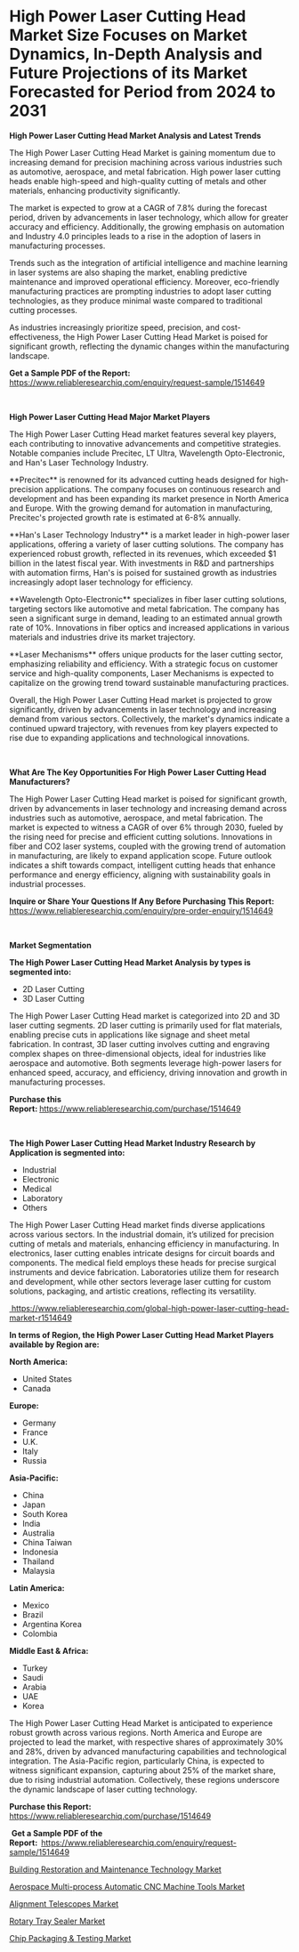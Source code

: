 <p><h1>High Power Laser Cutting Head Market Size Focuses on Market Dynamics, In-Depth Analysis and Future Projections of its Market Forecasted for Period from 2024 to 2031</h1></p><p><strong>High Power Laser Cutting Head Market Analysis and Latest Trends</strong></p>
<p><p>The High Power Laser Cutting Head Market is gaining momentum due to increasing demand for precision machining across various industries such as automotive, aerospace, and metal fabrication. High power laser cutting heads enable high-speed and high-quality cutting of metals and other materials, enhancing productivity significantly. </p><p>The market is expected to grow at a CAGR of 7.8% during the forecast period, driven by advancements in laser technology, which allow for greater accuracy and efficiency. Additionally, the growing emphasis on automation and Industry 4.0 principles leads to a rise in the adoption of lasers in manufacturing processes. </p><p>Trends such as the integration of artificial intelligence and machine learning in laser systems are also shaping the market, enabling predictive maintenance and improved operational efficiency. Moreover, eco-friendly manufacturing practices are prompting industries to adopt laser cutting technologies, as they produce minimal waste compared to traditional cutting processes. </p><p>As industries increasingly prioritize speed, precision, and cost-effectiveness, the High Power Laser Cutting Head Market is poised for significant growth, reflecting the dynamic changes within the manufacturing landscape.</p></p>
<p><strong>Get a Sample PDF of the Report:&nbsp;</strong> <a href="https://www.reliableresearchiq.com/enquiry/request-sample/1514649?utm_campaign=1106&utm_medium=2&utm_source=Github&utm_content=ia&utm_term=27102024&utm_id=high-power-laser-cutting-head">https://www.reliableresearchiq.com/enquiry/request-sample/1514649</a></p>
<p>&nbsp;</p>
<p><strong>High Power Laser Cutting Head Major Market Players</strong></p>
<p><p>The High Power Laser Cutting Head market features several key players, each contributing to innovative advancements and competitive strategies. Notable companies include Precitec, LT Ultra, Wavelength Opto-Electronic, and Han's Laser Technology Industry.</p><p>**Precitec** is renowned for its advanced cutting heads designed for high-precision applications. The company focuses on continuous research and development and has been expanding its market presence in North America and Europe. With the growing demand for automation in manufacturing, Precitec's projected growth rate is estimated at 6-8% annually.</p><p>**Han's Laser Technology Industry** is a market leader in high-power laser applications, offering a variety of laser cutting solutions. The company has experienced robust growth, reflected in its revenues, which exceeded $1 billion in the latest fiscal year. With investments in R&D and partnerships with automation firms, Han's is poised for sustained growth as industries increasingly adopt laser technology for efficiency.</p><p>**Wavelength Opto-Electronic** specializes in fiber laser cutting solutions, targeting sectors like automotive and metal fabrication. The company has seen a significant surge in demand, leading to an estimated annual growth rate of 10%. Innovations in fiber optics and increased applications in various materials and industries drive its market trajectory.</p><p>**Laser Mechanisms** offers unique products for the laser cutting sector, emphasizing reliability and efficiency. With a strategic focus on customer service and high-quality components, Laser Mechanisms is expected to capitalize on the growing trend toward sustainable manufacturing practices.</p><p>Overall, the High Power Laser Cutting Head market is projected to grow significantly, driven by advancements in laser technology and increasing demand from various sectors. Collectively, the market's dynamics indicate a continued upward trajectory, with revenues from key players expected to rise due to expanding applications and technological innovations.</p></p>
<p>&nbsp;</p>
<p><strong>What Are The Key Opportunities For High Power Laser Cutting Head Manufacturers?</strong></p>
<p><p>The High Power Laser Cutting Head market is poised for significant growth, driven by advancements in laser technology and increasing demand across industries such as automotive, aerospace, and metal fabrication. The market is expected to witness a CAGR of over 6% through 2030, fueled by the rising need for precise and efficient cutting solutions. Innovations in fiber and CO2 laser systems, coupled with the growing trend of automation in manufacturing, are likely to expand application scope. Future outlook indicates a shift towards compact, intelligent cutting heads that enhance performance and energy efficiency, aligning with sustainability goals in industrial processes.</p></p>
<p><strong>Inquire or Share Your Questions If Any Before Purchasing This Report:</strong> <a href="https://www.reliableresearchiq.com/enquiry/pre-order-enquiry/1514649?utm_campaign=1106&utm_medium=2&utm_source=Github&utm_content=ia&utm_term=27102024&utm_id=high-power-laser-cutting-head">https://www.reliableresearchiq.com/enquiry/pre-order-enquiry/1514649</a></p>
<p>&nbsp;</p>
<p><strong>Market Segmentation</strong></p>
<p><strong>The High Power Laser Cutting Head Market Analysis by types is segmented into:</strong></p>
<p><ul><li>2D Laser Cutting</li><li>3D Laser Cutting</li></ul></p>
<p><p>The High Power Laser Cutting Head market is categorized into 2D and 3D laser cutting segments. 2D laser cutting is primarily used for flat materials, enabling precise cuts in applications like signage and sheet metal fabrication. In contrast, 3D laser cutting involves cutting and engraving complex shapes on three-dimensional objects, ideal for industries like aerospace and automotive. Both segments leverage high-power lasers for enhanced speed, accuracy, and efficiency, driving innovation and growth in manufacturing processes.</p></p>
<p><strong>Purchase this Report:&nbsp;</strong><a href="https://www.reliableresearchiq.com/purchase/1514649?utm_campaign=1106&utm_medium=2&utm_source=Github&utm_content=ia&utm_term=27102024&utm_id=high-power-laser-cutting-head">https://www.reliableresearchiq.com/purchase/1514649</a></p>
<p>&nbsp;</p>
<p><strong>The High Power Laser Cutting Head Market Industry Research by Application is segmented into:</strong></p>
<p><ul><li>Industrial</li><li>Electronic</li><li>Medical</li><li>Laboratory</li><li>Others</li></ul></p>
<p><p>The High Power Laser Cutting Head market finds diverse applications across various sectors. In the industrial domain, it’s utilized for precision cutting of metals and materials, enhancing efficiency in manufacturing. In electronics, laser cutting enables intricate designs for circuit boards and components. The medical field employs these heads for precise surgical instruments and device fabrication. Laboratories utilize them for research and development, while other sectors leverage laser cutting for custom solutions, packaging, and artistic creations, reflecting its versatility.</p></p>
<p><a href="https://www.reliableresearchiq.com/global-high-power-laser-cutting-head-market-r1514649?utm_campaign=1106&utm_medium=2&utm_source=Github&utm_content=ia&utm_term=27102024&utm_id=high-power-laser-cutting-head">&nbsp;https://www.reliableresearchiq.com/global-high-power-laser-cutting-head-market-r1514649</a></p>
<p><strong>In terms of Region, the High Power Laser Cutting Head Market Players available by Region are:</strong></p>
<p>
    <p> <strong> North America: </strong>
        <ul>
            <li>United States</li>
            <li>Canada</li>
        </ul>
        </p> 
    <p> <strong> Europe: </strong>
        <ul>
            <li>Germany</li>
            <li>France</li>
            <li>U.K.</li>
            <li>Italy</li>
            <li>Russia</li>
        </ul>
        </p> 
    <p> <strong> Asia-Pacific: </strong>
        <ul>
            <li>China</li>
            <li>Japan</li>
            <li>South Korea</li>
            <li>India</li>
            <li>Australia</li>
            <li>China Taiwan</li>
            <li>Indonesia</li>
            <li>Thailand</li>
            <li>Malaysia</li>
        </ul>
        </p> 
    <p> <strong> Latin America: </strong>
        <ul>
            <li>Mexico</li>
            <li>Brazil</li>
            <li>Argentina Korea</li>
            <li>Colombia</li>
        </ul>
        </p> 
    <p> <strong> Middle East & Africa: </strong>
        <ul>
            <li>Turkey</li>
            <li>Saudi</li>
            <li>Arabia</li>
            <li>UAE</li>
            <li>Korea</li>
        </ul>
    </p>
    </p>
<p><p>The High Power Laser Cutting Head Market is anticipated to experience robust growth across various regions. North America and Europe are projected to lead the market, with respective shares of approximately 30% and 28%, driven by advanced manufacturing capabilities and technological integration. The Asia-Pacific region, particularly China, is expected to witness significant expansion, capturing about 25% of the market share, due to rising industrial automation. Collectively, these regions underscore the dynamic landscape of laser cutting technology.</p></p>
<p><strong>Purchase this Report: </strong><a href="https://www.reliableresearchiq.com/purchase/1514649?utm_campaign=1106&utm_medium=2&utm_source=Github&utm_content=ia&utm_term=27102024&utm_id=high-power-laser-cutting-head">https://www.reliableresearchiq.com/purchase/1514649</a></p>
<p>&nbsp;<strong>Get a Sample PDF of the Report:&nbsp;&nbsp;</strong><a href="https://www.reliableresearchiq.com/enquiry/request-sample/1514649?utm_campaign=1106&utm_medium=2&utm_source=Github&utm_content=ia&utm_term=27102024&utm_id=high-power-laser-cutting-head">https://www.reliableresearchiq.com/enquiry/request-sample/1514649</a></p>
<p><strong></strong></p>
<p><p><a href="https://github.com/hentonwytandusyl0/Market-Research-Report-List-1/blob/main/building-restoration-and-maintenance-technology-market.md?utm_campaign=1106&utm_medium=2&utm_source=Github&utm_content=ia&utm_term=27102024&utm_id=high-power-laser-cutting-head">Building Restoration and Maintenance Technology Market</a></p><p><a href="https://issuu.com/reportprime-2/docs/aerospace-multi-process-automatic-c_f5141c4004f883?utm_campaign=1106&utm_medium=2&utm_source=Github&utm_content=ia&utm_term=27102024&utm_id=high-power-laser-cutting-head">Aerospace Multi-process Automatic CNC Machine Tools Market</a></p><p><a href="https://www.linkedin.com/pulse/alignment-telescopes-market-report-product-type-end-use-application-y1guf?utm_campaign=1106&utm_medium=2&utm_source=Github&utm_content=ia&utm_term=27102024&utm_id=high-power-laser-cutting-head">Alignment Telescopes Market</a></p><p><a href="https://www.linkedin.com/pulse/rotary-tray-sealer-market-analysis-product-segmentation-regional-naxec?utm_campaign=1106&utm_medium=2&utm_source=Github&utm_content=ia&utm_term=27102024&utm_id=high-power-laser-cutting-head">Rotary Tray Sealer Market</a></p><p><a href="https://github.com/janeengrenong0/Market-Research-Report-List-1/blob/main/chip-packaging-testing-market.md?utm_campaign=1106&utm_medium=2&utm_source=Github&utm_content=ia&utm_term=27102024&utm_id=high-power-laser-cutting-head">Chip Packaging & Testing Market</a></p></p>